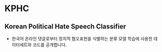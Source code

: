# KPHC
## Korean Political Hate Speech Classifier

* 한국어 온라인 댓글로부터 정치적 혐오표현을 식별하는 분류 모델 학습에 사용한 데이터세트와 코드를 공개합니다.
